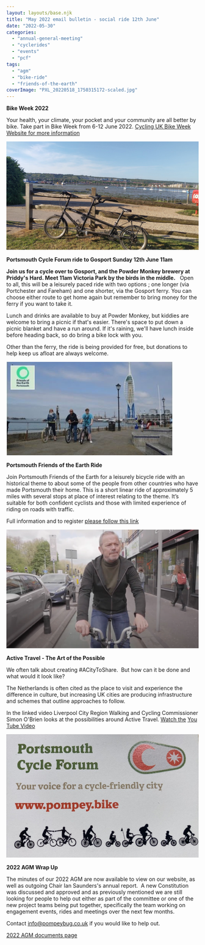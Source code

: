 ```yaml
---
layout: layouts/base.njk
title: "May 2022 email bulletin - social ride 12th June"
date: "2022-05-30"
categories: 
  - "annual-general-meeting"
  - "cyclerides"
  - "events"
  - "pcf"
tags: 
  - "agm"
  - "bike-ride"
  - "friends-of-the-earth"
coverImage: "PXL_20220518_1750315172-scaled.jpg"
---
```


**Bike Week 2022**

Your health, your climate, your pocket and your community are all better by bike. Take part in Bike Week from 6-12 June 2022. 
[Cycling UK Bike Week Website for more information](https://www.cyclinguk.org/bikeweek)

![](images/47dffa98-d28f-78b4-3ee2-3d3173571034.jpg)

**Portsmouth Cycle Forum ride to Gosport Sunday 12th June 11am** 

**Join us for a cycle over to Gosport, and the Powder Monkey brewery at Priddy's Hard. Meet 11am Victoria Park by the birds in the middle.**   Open to all, this will be a leisurely paced ride with two options ; one longer (via Portchester and Fareham) and one shorter, via the Gosport ferry. You can choose either route to get home again but remember to bring money for the ferry if you want to take it.

Lunch and drinks are available to buy at Powder Monkey, but kiddies are welcome to bring a picnic if that's easier. There's space to put down a picnic blanket and have a run around. If it's raining, we'll have lunch inside before heading back, so do bring a bike lock with you.

Other than the ferry, the ride is being provided for free, but donations to help keep us afloat are always welcome.

![](images/0c69f212-4b7c-6541-bcbb-a7f14b926ab0.jpg)

**Portsmouth Friends of the Earth Ride**  
  
Join Portsmouth Friends of the Earth for a leisurely bicycle ride with an historical theme to about some of the people from other countries who have made Portsmouth their home. This is a short linear ride of approximately 5 miles with several stops at place of interest relating to the theme. It’s suitable for both confident cyclists and those with limited experience of riding on roads with traffic.  
  
Full information and to register [please follow this link](https://portsmouthfoe.org/2022/05/13/bike-ride-youre-welcome-finding-refuge-making-a-home-in-portsmouth/)

![](images/e0957b61-be9d-fa9c-7aac-efff2b628e2b.png)

**Active Travel - The Art of the Possible**

We often talk about creating #ACityToShare.  But how can it be done and what would it look like?

The Netherlands is often cited as the place to visit and experience the difference in culture, but increasing UK cities are producing infrastructure and schemes that outline approaches to follow.

In the linked video Liverpool City Region Walking and Cycling Commissioner Simon O'Brien looks at the possibilities around Active Travel. [Watch the](https://pompeybug.us5.list-manage.com/track/click?u=2ed916007f1c294faa614a50f&id=dca0ac41bc&e=d6f4bfca9e) [You Tube Video](https://www.youtube.com/watch?v=5om1yL7Jxaw&ab_channel=LiverpoolCityRegionCombinedAuthority)

![](images/3d62509e-6c94-5f77-2d55-5df248a35529.jpeg)

**2022 AGM Wrap Up**

The minutes of our 2022 AGM are now available to view on our website, as well as outgoing Chair Ian Saunders's annual report.  A new Constitution was discussed and approved and as previously mentioned we are still looking for people to help out either as part of the committee or one of the new project teams being put together, specifically the team working on engagement events, rides and meetings over the next few months. 

Contact [info@pompeybug.co.uk](mailto:info@pompeybug.co.uk?subject=Helping%20Out%20with%20PCF) if you would like to help out.

[2022 AGM documents page](https://www.pompeybug.co.uk/2022-agm-documents/)
